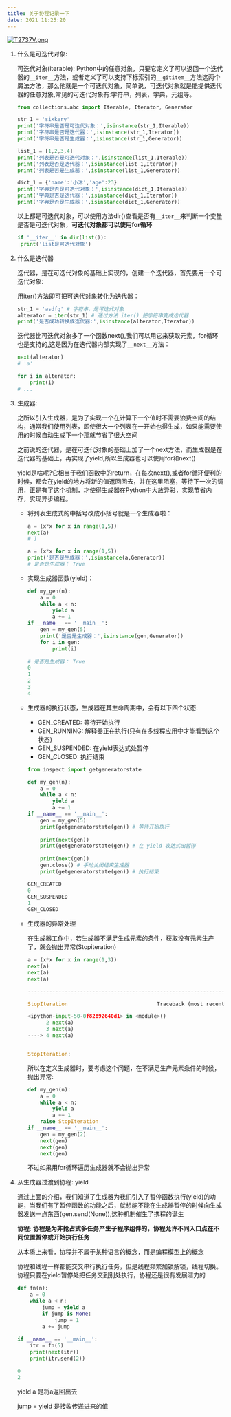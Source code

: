 ```yaml
---
title: 关于协程记录一下
date: 2021 11:25:20
---
```


[![T2737V.png](https://s4.ax1x.com/2021/12/30/T2737V.png)](https://imgtu.com/i/T2737V)

1. 什么是可迭代对象:

   可迭代对象(iterable): Python中的任意对象，只要它定义了可以返回一个迭代器的```__iter__```方法，或者定义了可以支持下标索引的```__gititem__```方法这两个魔法方法，那么他就是一个可迭代对象，简单说，可迭代对象就是能提供迭代器的任意对象,常见的可迭代对象有:字符串，列表，字典，元组等。

   ```python
   from collections.abc import Iterable, Iterator, Generator
   
   str_1 = 'sixkery'
   print('字符串是否是可迭代对象：',isinstance(str_1,Iterable))
   print('字符串是否是迭代器：',isinstance(str_1,Iterator))
   print('字符串是否是生成器：',isinstance(str_1,Generator))
   
   list_1 = [1,2,3,4]
   print('列表是否是可迭代对象：',isinstance(list_1,Iterable))
   print('列表是否是迭代器：',isinstance(list_1,Iterator))
   print('列表是否是生成器：',isinstance(list_1,Generator))
   
   dict_1 = {'name':'小沐','age':23}
   print('字典是否是可迭代对象：',isinstance(dict_1,Iterable))
   print('字典是否是迭代器：',isinstance(dict_1,Iterator))
   print('字典是否是生成器：',isinstance(dict_1,Generator))
   ```

   以上都是可迭代对象，可以使用方法dir()查看是否有```__iter__```来判断一个变量是否是可迭代对象，**可迭代对象都可以使用for循环**

   ```python
   if '__iter__' in dir(list()):
   	print('list是可迭代对象')
   ```

2. 什么是迭代器

   迭代器，是在可迭代对象的基础上实现的，创建一个迭代器，首先要用一个可迭代对象:

   用iter()方法即可把可迭代对象转化为迭代器：

   ```python
   str_1 = 'asdfg' # 字符串，是可迭代对象
   alterator = iter(str_1) # 通过方法 iter() 把字符串变成迭代器
   print('是否成功转换成迭代器:',isinstance(alterator,Iterator))
   ```

   迭代器比可迭代对象多了一个函数next(),我们可以用它来获取元素，for循环也是支持的,这是因为在迭代器内部实现了```__next__```方法：

   ```python
   next(alterator)
   # 'a'
   ```

   ```python
   for i in alterator:
       print(i)
   # ...
   ```

3. 生成器:

   之所以引入生成器，是为了实现一个在计算下一个值时不需要浪费空间的结构，通常我们使用列表，即使很大一个列表在一开始也得生成，如果能需要使用的时候自动生成下一个那就节省了很大空间

   之前说的迭代器，是在可迭代对象的基础上加了一个next方法，而生成器是在迭代器的基础上，再实现了yield,所以生成器也可以使用for和next()

   yield是啥呢?它相当于我们函数中的return，在每次next(),或者for循环便利的时候，都会在yield的地方将新的值返回回去，并在这里阻塞，等待下一次的调用，正是有了这个机制，才使得生成器在Python中大放异彩，实现节省内存，实现异步编程。

   + 将列表生成式的中括号改成小括号就是一个生成器啦：

     ```python
     a = (x*x for x in range(1,5))
     next(a)
     # 1
     
     a = (x*x for x in range(1,5))
     print('是否是生成器：',isinstance(a,Generator))
     # 是否是生成器： True
     ```

   + 实现生成器函数(yield)：

     ```python
     def my_gen(n):
         a = 0
         while a < n:
             yield a
             a += 1
     if __name__ == '__main__':
         gen = my_gen(5)
         print('是否是生成器：',isinstance(gen,Generator))
         for i in gen:
             print(i)
         
     # 是否是生成器： True
     0
     1
     2
     3
     4
     ```

   + 生成器的执行状态，生成器在其生命周期中，会有以下四个状态:

     + GEN_CREATED: 等待开始执行
     + GEN_RUNNING: 解释器正在执行(只有在多线程应用中才能看到这个状态)
     + GEN_SUSPENDED: 在yield表达式处暂停
     + GEN_CLOSED: 执行结束

     ```python
     from inspect import getgeneratorstate
     
     def my_gen(n):
         a = 0
         while a < n:
             yield a
             a += 1
     if __name__ == '__main__':
         gen = my_gen(5)
         print(getgeneratorstate(gen)) # 等待开始执行
         
         print(next(gen))
         print(getgeneratorstate(gen)) # 在 yield 表达式出暂停
         
         print(next(gen))
         gen.close() # 手动关闭结束生成器
         print(getgeneratorstate(gen)) # 执行结束
     
     GEN_CREATED
     0
     GEN_SUSPENDED
     1
     GEN_CLOSED
     ```

   + 生成器的异常处理

     在生成器工作中，若生成器不满足生成元素的条件，获取没有元素生产了，就会抛出异常(Stopiteration)

     ```python
     a = (x*x for x in range(1,3))
     next(a)
     next(a)
     next(a)
     ```

     ```python
     ---------------------------------------------------------------------------
     
     StopIteration                             Traceback (most recent call last)
     
     <ipython-input-50-0f82892640d1> in <module>()
           2 next(a)
           3 next(a)
     ----> 4 next(a)
     
     
     StopIteration: 
     ```

     所以在定义生成器时，要考虑这个问题，在不满足生产元素条件的时候，抛出异常:

     ```python
     def my_gen(n):
         a = 0
         while a < n:
             yield a
             a += 1
         raise StopIteration
     if __name__ == '__main__':
         gen = my_gen(2)
         next(gen)
         next(gen)
         next(gen)
     ```

     不过如果用for循环遍历生成器就不会抛出异常

4. 从生成器过渡到协程: yield

   通过上面的介绍，我们知道了生成器为我们引入了暂停函数执行(yield)的功能，当我们有了暂停函数的功能之后，就想能不能在生成器暂停的时候向生成器发送一点东西(gen.send(None)),这种机制催生了携程的诞生

   **协程: 协程是为非抢占式多任务产生子程序组件的，协程允许不同入口点在不同位置暂停或开始执行任务**

   从本质上来看，协程并不属于某种语言的概念，而是编程模型上的概念

   协程和线程一样都能交叉串行执行任务，但是线程频繁加锁解锁，线程切换。协程只要在yield暂停处把任务交到别处执行，协程还是很有发展潜力的

   ```python
   def fn(n):
       a = 0
       while a < n:
           jump = yield a
           if jump is None:
               jump = 1
           a += jump
           
   if __name__ == '__main__':
       itr = fn(5)
       print(next(itr))
       print(itr.send(2))
   ```

   ```python
   0
   2
   ```

   yield a 是将a返回出去

   jump = yield 是接收传递进来的值

   